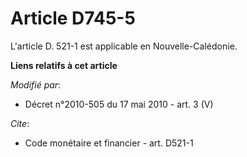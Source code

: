 # Article D745-5

L'article D. 521-1 est applicable en Nouvelle-Calédonie.

**Liens relatifs à cet article**

_Modifié par_:

  - Décret n°2010-505 du 17 mai 2010 - art. 3 (V)

_Cite_:

  - Code monétaire et financier - art. D521-1

